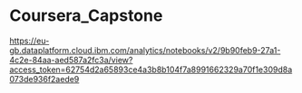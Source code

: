 # Coursera_Capstone

https://eu-gb.dataplatform.cloud.ibm.com/analytics/notebooks/v2/9b90feb9-27a1-4c2e-84aa-aed587a2fc3a/view?access_token=62754d2a65893ce4a3b8b104f7a8991662329a70f1e309d8a073de936f2aede9
